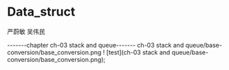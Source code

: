 # Data_struct
严蔚敏 吴伟民  

-------chapter ch-03 stack and queue-------
ch-03 stack and queue/base-conversion/base_conversion.png
! [test](ch-03 stack and queue/base-conversion/base_conversion.png);
